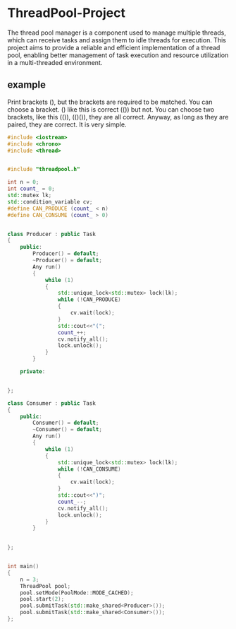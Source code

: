 # ThreadPool-Project
The thread pool manager is a component used to manage multiple threads, which can receive tasks and assign them to idle threads for execution. This project aims to provide a reliable and efficient implementation of a thread pool, enabling better management of task execution and resource utilization in a multi-threaded environment.

## example

Print brackets (), but the brackets are required to be matched. You can choose a bracket. () like this is correct (()) but not. You can choose two brackets, like this (()), (()()), they are all correct. Anyway, as long as they are paired, they are correct. It is very simple.

```cpp
#include <iostream>
#include <chrono>
#include <thread>


#include "threadpool.h"

int n = 0; 
int count_ = 0;
std::mutex lk;
std::condition_variable cv;
#define CAN_PRODUCE (count_ < n)
#define CAN_CONSUME (count_ > 0)


class Producer : public Task
{
    public:
        Producer() = default;
        ~Producer() = default;
        Any run()
        {
            while (1)
            {
                std::unique_lock<std::mutex> lock(lk);
                while (!CAN_PRODUCE)
                {
                    cv.wait(lock);
                }
                std::cout<<"(";
                count_++;
                cv.notify_all();
                lock.unlock();
            }
        }

    private:


};

class Consumer : public Task
{
    public:
        Consumer() = default;
        ~Consumer() = default;
        Any run()
        {
            while (1)
            {
                std::unique_lock<std::mutex> lock(lk);
                while (!CAN_CONSUME)
                {
                    cv.wait(lock);
                }
                std::cout<<")";
                count_--;
                cv.notify_all();
                lock.unlock();
            }
        }

    
};


int main()
{
    n = 3;
    ThreadPool pool;
    pool.setMode(PoolMode::MODE_CACHED);
    pool.start(2);
    pool.submitTask(std::make_shared<Producer>());
    pool.submitTask(std::make_shared<Consumer>());
};
```
